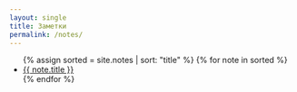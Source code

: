 ```yaml
---
layout: single
title: Заметки
permalink: /notes/
---
```


<ul>
{% assign sorted = site.notes | sort: "title" %}
{% for note in sorted %}
  <li><a href="{{ note.url | relative_url }}">{{ note.title }}</a></li>
{% endfor %}
</ul>
